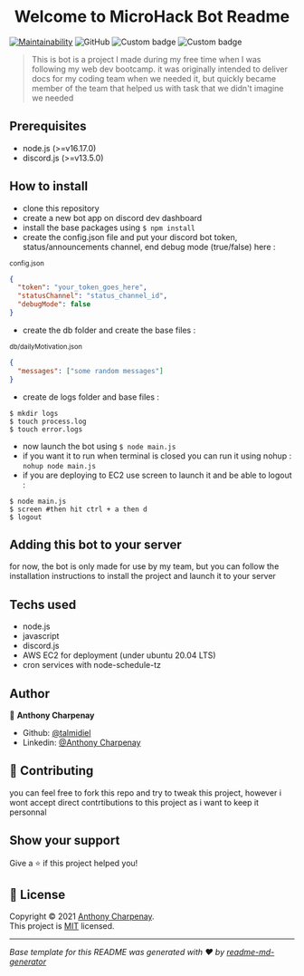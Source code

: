 <h1 align="center">Welcome to MicroHack Bot Readme</h1>
<p>
  <a href="https://github.com/talmidiel/microhack_docs_bot/blob/master/LICENSE.txt" target="_blank">
  </a>
</p>

[![Maintainability](https://api.codeclimate.com/v1/badges/761f491a8316b47be429/maintainability)](https://codeclimate.com/github/talmidiel/microhack_docs_bot/maintainability)
![GitHub](https://img.shields.io/github/license/talmidiel/microhack_docs_bot)
![Custom badge](https://img.shields.io/badge/node.js-v16.13.1-blue?style=flat&logo=node.js)
![Custom badge](https://img.shields.io/badge/discord.js-v13.5.0-blue?style=flat&logo=discord)
</br>
> This is bot is a project I made during my free time when I was following my web dev bootcamp.
> it was originally intended to deliver docs for my coding team when we needed it, but quickly became member of the team that helped us with task that we didn't imagine we needed

## Prerequisites

- node.js (>=v16.17.0)
- discord.js (>=v13.5.0)

## How to install

- clone this repository
- create a new bot app on discord dev dashboard
- install the base packages using `$ npm install`
- create the config.json file and put your discord bot token, status/announcements channel, end debug mode (true/false) here :

<small>config.json</small>
```json 
{ 
  "token": "your_token_goes_here",
  "statusChannel": "status_channel_id",
  "debugMode": false
}
```
- create the db folder and create the base files :

<small>db/dailyMotivation.json</small>
```json
{
  "messages": ["some random messages"]
}
```
- create de logs folder and base files :
```shell
$ mkdir logs
$ touch process.log
$ touch error.logs
```
- now launch the bot using `$ node main.js`
- if you want it to run when terminal is closed you can run it using nohup : `nohup node main.js`
- if you are deploying to EC2 use screen to launch it and be able to logout : 
```shell
$ node main.js
$ screen #then hit ctrl + a then d
$ logout
```


## Adding this bot to your server
 for now, the bot is only made for use by my team, but you can follow the installation instructions to install the project and launch it to your server

## Techs used

- node.js
- javascript
- discord.js
- AWS EC2 for deployment (under ubuntu 20.04 LTS)
- cron services with node-schedule-tz

## Author

👤 **Anthony Charpenay**

* Github: [@talmidiel](https://github.com/talmidiel)
* Linkedin: [@Anthony Charpenay](https://www.linkedin.com/in/anthony-charpenay-a6b739210/)

## 🤝 Contributing
you can feel free to fork this repo and try to tweak this project, however i wont accept direct contrtibutions to this project as i want to keep it personnal

## Show your support

Give a ⭐️ if this project helped you!

## 📝 License

Copyright © 2021 [Anthony Charpenay](https://github.com/talmidiel).
<br />
This project is [MIT](https://github.com/talmidiel/microhack_docs_bot/blob/master/LICENSE.txt) licensed.

***
_Base template for this README was generated with ❤️ by [readme-md-generator](https://github.com/kefranabg/readme-md-generator)_

